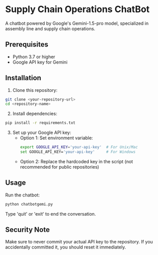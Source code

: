 # Supply Chain Operations ChatBot

A chatbot powered by Google's Gemini-1.5-pro model, specialized in assembly line and supply chain operations.

## Prerequisites

- Python 3.7 or higher
- Google API key for Gemini

## Installation

1. Clone this repository:
```bash
git clone <your-repository-url>
cd <repository-name>
```

2. Install dependencies:
```bash
pip install -r requirements.txt
```

3. Set up your Google API key:
   - Option 1: Set environment variable:
     ```bash
     export GOOGLE_API_KEY='your-api-key'  # For Unix/Mac
     set GOOGLE_API_KEY='your-api-key'     # For Windows
     ```
   - Option 2: Replace the hardcoded key in the script (not recommended for public repositories)

## Usage

Run the chatbot:
```bash
python chatbotgemi.py
```

Type 'quit' or 'exit' to end the conversation.

## Security Note

Make sure to never commit your actual API key to the repository. If you accidentally committed it, you should reset it immediately.